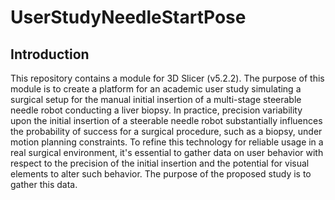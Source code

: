 # UserStudyNeedleStartPose

## Introduction
This repository contains a module for 3D Slicer (v5.2.2).
The purpose of this module is to create a platform for an academic user study 
simulating a surgical setup for the manual initial insertion of a multi-stage steerable needle robot 
conducting a liver biopsy. In practice, precision variability upon the initial insertion of a steerable needle 
robot substantially influences the probability of success for a surgical procedure, such as a biopsy, under motion 
planning constraints. To refine this technology for reliable usage in a real surgical environment, it's essential 
to gather data on user behavior with respect to the precision of the initial insertion and the potential for visual elements 
to alter such behavior. The purpose of the proposed study is to gather this data. 

